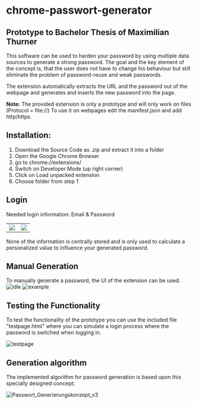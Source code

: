 # chrome-passwort-generator
Prototype to Bachelor Thesis of Maximilian Thurner
---

<!--
This repository implements the passwort generation algorithm as an Google-Chrome Extension.  ![Passwort_Generierungskonzept_v2](https://user-images.githubusercontent.com/59063463/125648051-cc86f44d-a0fd-40eb-a631-cb93414010a7.png)
-->

This software can be used to harden your password by using multiple data sources to generate a strong password.
The goal and the key element of the concept is, that the user does not have to change his behaviour but still eliminate the problem of password-reuse and weak passwords.

The extension automatically extracts the URL and the password out of the webpage and generates and inserts the new password into the page.

<b>Note:</b> The provided extension is only a prototype and will only work on files (Protocol = file://)
      To use it on webpages edit the manifest.json and add http/https. 

## Installation:
1. Download the Source Code as .zip and extract it into a folder
2. Open the Google Chrome Browser
3. go to chrome://extensions/
4. Switch on Developer Mode (up right corner)
5. Click on Load unpacked extension
6. Choose folder from step 1


## Login
Needed login information: Email & Password

<table>
      <tr>
            <td><img src="https://user-images.githubusercontent.com/59063463/125648670-a8188274-1b5f-49d1-bd7a-3362613747d7.PNG"/></td>
            <td><img src="https://user-images.githubusercontent.com/59063463/125648680-ecc1abc4-a38a-41b7-a119-ed0c3708f2f2.PNG"/></td>
      </tr> 
</table>

None of the information is centrally stored and is only used to calculate a personalized value to influence your generated password. 

## Manual Generation
To manually generate a password, the UI of the extension can be used. <br>
![idle](https://user-images.githubusercontent.com/59063463/125648708-8463978c-9a66-4124-afa2-11e95bd49da7.PNG)
![example](https://user-images.githubusercontent.com/59063463/125655405-68e0df32-c0ab-4384-9cb2-a50e383bf811.PNG)











## Testing the Functionality
To test the functionality of the prototype you can use the included file "testpage.html" where you can simulate a login process where the password is switched when logging in.

![testpage](https://user-images.githubusercontent.com/59063463/125655431-7945c609-3191-457c-8fa1-7acf34bfe212.PNG)


## Generation algorithm
The implemented algorithm for password generation is based upon this specially designed concept:

![Passwort_Generierungskonzept_v3](https://github.com/user-attachments/assets/7a7bfbf0-bdd5-4835-a71c-9af4b4cc9b9f)
